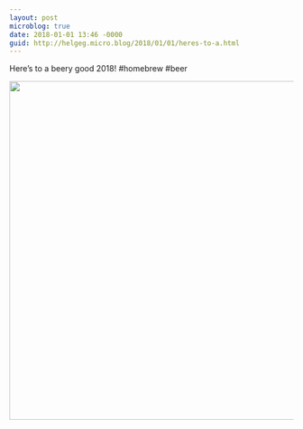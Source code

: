 ```yaml
---
layout: post
microblog: true
date: 2018-01-01 13:46 -0000
guid: http://helgeg.micro.blog/2018/01/01/heres-to-a.html
---
```

Here’s to a beery good 2018! #homebrew #beer

<img src="http://helgeg.micro.blog/uploads/2018/4cb74e81db.jpg" width="600" height="600" />
